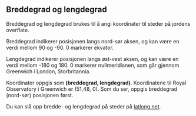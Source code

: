## Breddegrad og lengdegrad

Breddegrad og lengdegrad brukes til å angi koordinater til steder på jordens overflate.

Breddegrad indikerer posisjonen langs nord-sør aksen, og kan være en verdi mellom 90 og -90. 0 markerer ekvator.

Lengdegrad indikerer posisjonen langs øst-vest aksen, og kan være en verdi mellom -180 og 180. 0 markerer nullmeridianen, som går gjennom Greenwich i London, Storbritannia.

Koordinater oppgis som **(breddegrad, lengdegrad)**. Koordinatene til Royal Observatory i Greenwich er (51,48, 0). Som du ser, oppgis breddegrad (nord-sør) posisjonen først.

Du kan slå opp bredde- og lengdegrad på steder på [latlong.net](http://www.latlong.net/).